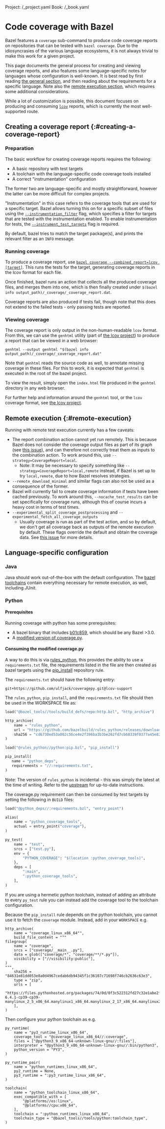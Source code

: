 Project: /_project.yaml
Book: /_book.yaml

# Code coverage with Bazel

Bazel features a `coverage` sub-command to produce code coverage
reports on repositories that can be tested with `bazel coverage`. Due
to the idiosyncrasies of the various language ecosystems, it is not
always trivial to make this work for a given project.

This page documents the general process for creating and viewing
coverage reports, and also features some language-specific notes for
languages whose configuration is well-known. It is best read by first
reading [the general section](#creating-a-coverage-report), and then
reading about the requirements for a specific language. Note also the
[remote execution section](#remote-execution), which requires some
additional considerations.

While a lot of customization is possible, this document focuses on
producing and consuming [`lcov`][lcov] reports, which is currently the
most well-supported route.

## Creating a coverage report {:#creating-a-coverage-report}

### Preparation

The basic workflow for creating coverage reports requires the
following:

- A basic repository with test targets
- A toolchain with the language-specific code coverage tools installed
- A correct "instrumentation" configuration

The former two are language-specific and mostly straightforward,
however the latter can be more difficult for complex projects.

"Instrumentation" in this case refers to the coverage tools that are
used for a specific target. Bazel allows turning this on for a
specific subset of files using the
[`--instrumentation_filter`](/reference/command-line-reference#flag--instrumentation_filter)
flag, which specifies a filter for targets that are tested with the
instrumentation enabled. To enable instrumentation for tests, the
[`--instrument_test_targets`](/reference/command-line-reference#flag--instrument_test_targets)
flag is required.

By default, bazel tries to match the target package(s), and prints the
relevant filter as an `INFO` message.

### Running coverage

To produce a coverage report, use [`bazel coverage
--combined_report=lcov
[target]`](/reference/command-line-reference#coverage). This runs the
tests for the target, generating coverage reports in the lcov format
for each file.

Once finished, bazel runs an action that collects all the produced
coverage files, and merges them into one, which is then finally
created under `$(bazel info
output_path)/_coverage/_coverage_report.dat`.

Coverage reports are also produced if tests fail, though note that
this does not extend to the failed tests - only passing tests are
reported.

### Viewing coverage

The coverage report is only output in the non-human-readable `lcov`
format. From this, we can use the `genhtml` utility (part of [the lcov
project][lcov]) to produce a report that can be viewed in a web
browser:

```console
genhtml --output genhtml "$(bazel info output_path)/_coverage/_coverage_report.dat"
```

Note that `genhtml` reads the source code as well, to annotate missing
coverage in these files. For this to work, it is expected that
`genhtml` is executed in the root of the bazel project.

To view the result, simply open the `index.html` file produced in the
`genhtml` directory in any web browser.

For further help and information around the `genhtml` tool, or the
`lcov` coverage format, see [the lcov project][lcov].

## Remote execution {:#remote-execution}

Running with remote test execution currently has a few caveats:

- The report combination action cannot yet run remotely. This is
  because Bazel does not consider the coverage output files as part of
  its graph (see [this issue][remote_report_issue]), and can therefore
  not correctly treat them as inputs to the combination action. To
  work around this, use `--strategy=CoverageReport=local`.
  - Note: It may be necessary to specify something like
    `--strategy=CoverageReport=local,remote` instead, if Bazel is set
    up to try `local,remote`, due to how Bazel resolves strategies.
- `--remote_download_minimal` and similar flags can also not be used
  as a consequence of the former.
- Bazel will currently fail to create coverage information if tests
  have been cached previously. To work around this,
  `--nocache_test_results` can be set specifically for coverage runs,
  although this of course incurs a heavy cost in terms of test times.
- `--experimental_split_coverage_postprocessing` and
  `--experimental_fetch_all_coverage_outputs`
  - Usually coverage is run as part of the test action, and so by
    default, we don't get all coverage back as outputs of the remote
    execution by default. These flags override the default and obtain
    the coverage data. See [this issue][split_coverage_issue] for more
    details.

## Language-specific configuration

### Java

Java should work out-of-the-box with the default configuration. The
[bazel toolchains][bazel_toolchains] contain everything necessary for
remote execution, as well, including JUnit.

### Python

#### Prerequisites

Running coverage with python has some prerequisites:

- A bazel binary that includes [b01c859][python_coverage_commit],
  which should be any Bazel >3.0.
- A [modified version of coverage.py][modified_coveragepy].
<!-- TODO: Upstream an lcov implementation so that this becomes usable  -->

#### Consuming the modified coverage.py

A way to do this is via [rules_python][rules_python], this provides
the ability to use a `requirements.txt` file, the requirements listed
in the file are then created as bazel targets using the
[pip_install][pip_install_rule] repository rule.

The `requirements.txt` should have the following entry:

```text
git+https://github.com/ulfjack/coveragepy.git@lcov-support
```

The `rules_python`, `pip_install`, and the `requirements.txt` file should then be used in the WORKSPACE file as:

```python
load("@bazel_tools//tools/build_defs/repo:http.bzl", "http_archive")

http_archive(
    name = "rules_python",
    url = "https://github.com/bazelbuild/rules_python/releases/download/0.5.0/rules_python-0.5.0.tar.gz",
    sha256 = "cd6730ed53a002c56ce4e2f396ba3b3be262fd7cb68339f0377a45e8227fe332",
)

load("@rules_python//python:pip.bzl", "pip_install")

pip_install(
   name = "python_deps",
   requirements = "//:requirements.txt",
)
```

Note: The version of `rules_python` is incidental - this was simply
the latest at the time of writing. Refer to the
[upstream][rules_python] for up-to-date instructions.

The coverage.py requirement can then be consumed by test targets by
setting the following in `BUILD` files:

```python
load("@python_deps//:requirements.bzl", "entry_point")

alias(
    name = "python_coverage_tools",
    actual = entry_point("coverage"),
)

py_test(
    name = "test",
    srcs = ["test.py"],
    env = {
        "PYTHON_COVERAGE": "$(location :python_coverage_tools)",
    },
    deps = [
        ":main",
        ":python_coverage_tools",
    ],
)
```

If you are using a hermetic python toolchain, instead of adding an attribute to
every `py_test` rule you can instead add the coverage tool to the toolchain
configuration.

Because the `pip_install` rule depends on the python toolchain, you cannot use
it to fetch the `coverage` module.  Instead, add in your `WORKSPACE` e.g.

```starlark
http_archive(
    name = "coverage_linux_x86_64"",
    build_file_content = """
filegroup(
    name = "coverage",
    srcs = ["coverage/__main__.py"],
    data = glob(["coverage/*", "coverage/**/*.py"]),
    visibility = ["//visibility:public"],
)
""",
    sha256 = "84631e81dd053e8a0d4967cedab6db94345f1c36107c71698f746cb2636c63e3",
    type = "zip",
    urls = [
        "https://files.pythonhosted.org/packages/74/0d/0f3c522312fd27c32e1abe2fb5c323b583a5c108daf2c26d6e8dfdd5a105/coverage-6.4.1-cp39-cp39-manylinux_2_5_x86_64.manylinux1_x86_64.manylinux_2_17_x86_64.manylinux2014_x86_64.whl",
    ],
)
```

Then configure your python toolchain as e.g.

```starlark
py_runtime(
    name = "py3_runtime_linux_x86_64",
    coverage_tool = "@coverage_linux_x86_64//:coverage",
    files = ["@python3_9_x86_64-unknown-linux-gnu//:files"],
    interpreter = "@python3_9_x86_64-unknown-linux-gnu//:bin/python3",
    python_version = "PY3",
)

py_runtime_pair(
    name = "python_runtimes_linux_x86_64",
    py2_runtime = None,
    py3_runtime = ":py3_runtime_linux_x86_64",
)

toolchain(
    name = "python_toolchain_linux_x86_64",
    exec_compatible_with = [
        "@platforms//os:linux",
        "@platforms//cpu:x86_64",
    ],
    toolchain = ":python_runtimes_linux_x86_64",
    toolchain_type = "@bazel_tools//tools/python:toolchain_type",
)
```

[lcov]: https://github.com/linux-test-project/lcov
[rules_python]: https://github.com/bazelbuild/rules_python
[bazel_toolchains]: https://github.com/bazelbuild/bazel-toolchains
[remote_report_issue]: https://github.com/bazelbuild/bazel/issues/4685
[split_coverage_issue]: https://github.com/bazelbuild/bazel/issues/4685
[python_coverage_commit]: https://github.com/bazelbuild/bazel/commit/b01c85962d88661ec9f6c6704c47d8ce67ca4d2a
[modified_coveragepy]: https://github.com/ulfjack/coveragepy/tree/lcov-support
[pip_install_rule]: https://github.com/bazelbuild/rules_python#installing-pip-dependencies
